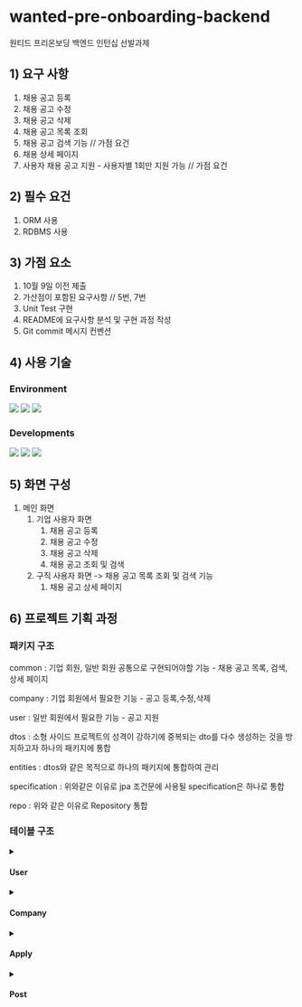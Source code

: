 # wanted-pre-onboarding-backend
원티드 프리온보딩 백엔드 인턴십 선발과제

## 1) 요구 사항
1. 채용 공고 등록
2. 채용 공고 수정
3. 채용 공고 삭제
4. 채용 공고 목록 조회
5. 채용 공고 검색 기능 // 가점 요건
6. 채용 상세 페이지
7. 사용자 채용 공고 지원 - 사용자별 1회만 지원 가능 // 가점 요건

## 2) 필수 요건
1. ORM 사용
2. RDBMS 사용

## 3) 가점 요소
1. 10월 9일 이전 제출
2. 가산점이 포함된 요구사항 // 5번, 7번
3. Unit Test 구현
4. README에 요구사항 분석 및 구현 과정 작성
5. Git commit 메시지 컨벤션

## 4) 사용 기술
### Environment
  <div>
  <img src="https://img.shields.io/badge/eclipseIDE-2C2255?style=for-the-badge&logo=eclipseide&logoColor=white">
  <img src="https://img.shields.io/badge/github-181717?style=for-the-badge&logo=github&logoColor=white">
  <img src="https://img.shields.io/badge/git-F05032?style=for-the-badge&logo=git&logoColor=white">
  </div>

### Developments
   <div>
      <img src="https://img.shields.io/badge/springboot-6DB33F?style=for-the-badge&logo=springboot&logoColor=white">
      <img src="https://img.shields.io/badge/mysql-4479A1?style=for-the-badge&logo=mysql&logoColor=white">
      <img src="https://img.shields.io/badge/thymeleaf-005F0F?style=for-the-badge&logo=thymeleaf&logoColor=white">
   </div>

## 5) 화면 구성
1. 메인 화면
   1. 기업 사용자 화면 
      1. 채용 공고 등록
      2. 채용 공고 수정
      3. 채용 공고 삭제
      4. 채용 공고 조회 및 검색
   2. 구직 사용자 화면 -> 채용 공고 목록 조회 및 검색 기능
      1. 채용 공고 상세 페이지

## 6) 프로젝트 기획 과정
### 패키지 구조

common : 기업 회원, 일반 회원 공통으로 구현되어야할 기능 - 채용 공고 목록, 검색, 상세 페이지

company : 기업 회원에서 필요한 기능 - 공고 등록,수정,삭제

user : 일반 회원에서 필요한 기능 - 공고 지원

dtos : 소형 사이드 프로젝트의 성격이 강하기에 중복되는 dto를 다수 생성하는 것을 방지하고자 하나의 패키지에 통합

entities : dtos와 같은 목적으로 하나의 패키지에 통합하여 관리

specification : 위와같은 이유로 jpa 조건문에 사용될 specification은 하나로  통합

repo : 위와 같은 이유로 Repository 통합

### 테이블 구조

   <details>
      <summary>
         <h4>User</h4>
      </summary>
      1. userNum : 개인 회원 고유번호 ( pk )<br>
      2. userId : 개인 회원 ID<br>
      3. password 개인 회원 비밀번호<br>
   </details>
   <details>
      <summary>
         <h4>
            Company     
         </h4>  
      </summary>
   1. companyNum : 기업 회원 고유 번호 ( pk ) <br>
   2. companyId : 기업 회원 ID<br>
   3. password : 기업 회원 비밀번호<br>
   4. name : 기업 회원 이름
   </details>
   <details>
      <summary>
         <h4>
            Apply       
         </h4>
      </summary>
   1. applyNum : 공고 지원한 건의 고유번호 ( pk )<br>
   2. userId : 공고 지원자의 고유버호 ( fk ) <br>
   3. postId : 공고 게시글의 고유번호<br>
   4. createdAt : 공고 지원 일시<br>
   </details>
   <details>
      <summary>
         <h4>
Post
         </h4>
      </summary>
   1. postNum : 공고 고유번호 ( pk ) <br>
   2. title : 공고 제목<br>
   3. content : 공고 내용<br>
   4. createdAt : 공고 작성 일시<br>
   5. companyNum : 공고 기업 고유번호 ( fk ) <br>
   6. position : 채용 포지션<br>
   7. reward : 채용 보상금<br>
   8. skill : 사용 기술<br>
   9. legion : 지역<br>
   10. country : 국가<br>
   </details>

